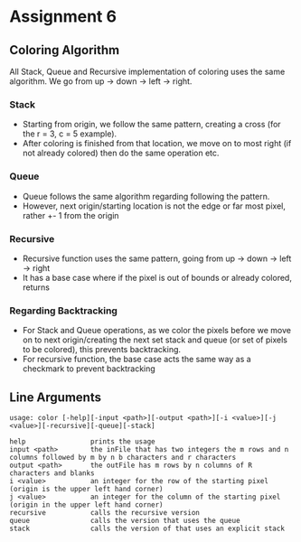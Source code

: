 # Assignment 6
## Coloring Algorithm
All Stack, Queue and Recursive implementation of coloring uses the same algorithm. We go from up -> down -> left -> right.

### Stack
* Starting from origin, we follow the same pattern, creating a cross (for the r = 3, c = 5 example). 
* After coloring is finished from that location, we move on to most right (if not already colored) then do the same operation etc.

### Queue
* Queue follows the same algorithm regarding following the pattern.
* However, next origin/starting location is not the edge or far most pixel, rather +- 1 from the origin

### Recursive
* Recursive function uses the same pattern, going from up -> down -> left -> right
* It has a base case where if the pixel is out of bounds or already colored, returns


### Regarding Backtracking
* For Stack and Queue operations, as we color the pixels before we move on to next origin/creating the next set stack and queue (or set of pixels to be colored), this prevents backtracking. 
* For recursive function, the base case acts the same way as a checkmark to prevent backtracking


## Line Arguments
```
usage: color [-help][-input <path>][-output <path>][-i <value>][-j <value>][-recursive][-queue][-stack]

help				prints the usage
input <path>		the inFile that has two integers the m rows and n columns followed by m by n b characters and r characters
output <path>		the outFile has m rows by n columns of R characters and blanks
i <value> 			an integer for the row of the starting pixel (origin is the upper left hand corner)
j <value> 			an integer for the column of the starting pixel (origin in the upper left hand corner)
recursive 			calls the recursive version
queue 				calls the version that uses the queue
stack 				calls the version of that uses an explicit stack
```
